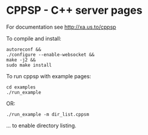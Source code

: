 CPPSP - C++ server pages
=========
For documentation see http://xa.us.to/cppsp

To compile and install:

```
autoreconf &&
./configure --enable-websocket &&
make -j2 &&
sudo make install
```

To run cppsp with example pages:
```
cd examples
./run_example
```
OR:
```
./run_example -m dir_list.cppsm
```
... to enable directory listing.


